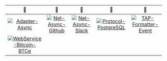| :camel: | :camel: | :camel: | :camel: | :camel: |
|  :---:  |  :---:  |  :---:  |  :---:  |  :---:  |
| [![Adapter-Async](https://github.com/thibault-deriv/dashboard-team-ci/workflows/Adapter-Async/badge.svg)](https://github.com/thibault-deriv/dashboard-team-ci/actions?query=workflow%3AAdapter-Async) | [![Net-Async-Github](https://github.com/thibault-deriv/dashboard-team-ci/workflows/Net-Async-Github/badge.svg)](https://github.com/thibault-deriv/dashboard-team-ci/actions?query=workflow%3ANet-Async-Github) | [![Net-Async-Slack](https://github.com/thibault-deriv/dashboard-team-ci/workflows/Net-Async-Slack/badge.svg)](https://github.com/thibault-deriv/dashboard-team-ci/actions?query=workflow%3ANet-Async-Slack) | [![Protocol-PostgreSQL](https://github.com/thibault-deriv/dashboard-team-ci/workflows/Protocol-PostgreSQL/badge.svg)](https://github.com/thibault-deriv/dashboard-team-ci/actions?query=workflow%3AProtocol-PostgreSQL) | [![TAP-Formatter-Event](https://github.com/thibault-deriv/dashboard-team-ci/workflows/TAP-Formatter-Event/badge.svg)](https://github.com/thibault-deriv/dashboard-team-ci/actions?query=workflow%3ATAP-Formatter-Event) |
| [![WebService-Bitcoin-BTCe](https://github.com/thibault-deriv/dashboard-team-ci/workflows/WebService-Bitcoin-BTCe/badge.svg)](https://github.com/thibault-deriv/dashboard-team-ci/actions?query=workflow%3AWebService-Bitcoin-BTCe) |

